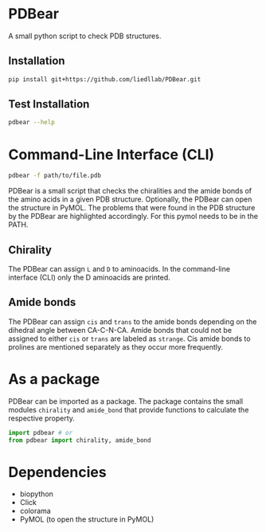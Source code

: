 # PDBear

A small python script to check PDB structures.

## Installation

```bash
pip install git+https://github.com/liedllab/PDBear.git
```

## Test Installation

```bash
pdbear --help
```

# Command-Line Interface (CLI)
```bash
pdbear -f path/to/file.pdb
```

PDBear is a small script that checks the chiralities and the amide bonds of the amino acids in a 
given PDB structure. Optionally, the PDBear can open the structure in PyMOL. The problems that were
found in the PDB structure by the PDBear are highlighted accordingly. For this pymol needs to be in
the PATH.

## Chirality

The PDBear can assign `L` and `D` to aminoacids. In the command-line interface (CLI) only the D
aminoacids are printed.

## Amide bonds

The PDBear can assign `cis` and `trans` to the amide bonds depending on the dihedral angle between
CA-C-N-CA. Amide bonds that could not be assigned to either `cis` or `trans` are labeled as
`strange`.
Cis amide bonds to prolines are mentioned separately as they occur more frequently.

# As a package

PDBear can be imported as a package. The package contains the small modules `chirality` and
`amide_bond` that provide functions to calculate the respective property.

```python
import pdbear # or
from pdbear import chirality, amide_bond
```

# Dependencies

- biopython
- Click
- colorama
- PyMOL (to open the structure in PyMOL)
